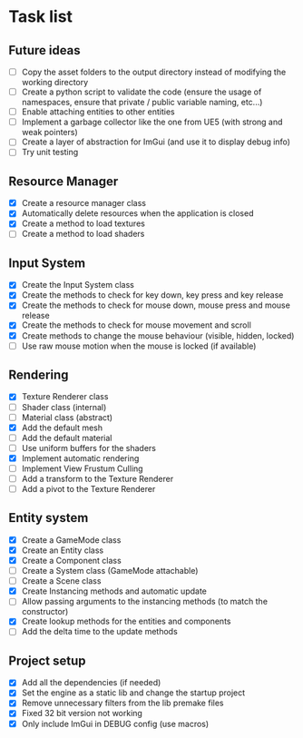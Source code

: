 # Task list

## Future ideas

- [ ] Copy the asset folders to the output directory instead of modifying the working directory
- [ ] Create a python script to validate the code (ensure the usage of namespaces, ensure that private / public variable naming, etc...)
- [ ] Enable attaching entities to other entities
- [ ] Implement a garbage collector like the one from UE5 (with strong and weak pointers)
- [ ] Create a layer of abstraction for ImGui (and use it to display debug info)
- [ ] Try unit testing

## Resource Manager

- [X] Create a resource manager class
- [X] Automatically delete resources when the application is closed
- [X] Create a method to load textures
- [ ] Create a method to load shaders

## Input System

- [X] Create the Input System class
- [X] Create the methods to check for key down, key press and key release
- [X] Create the methods to check for mouse down, mouse press and mouse release
- [X] Create the methods to check for mouse movement and scroll
- [X] Create methods to change the mouse behaviour (visible, hidden, locked)
- [ ] Use raw mouse motion when the mouse is locked (if available)

## Rendering

- [X] Texture Renderer class
- [ ] Shader class (internal)
- [ ] Material class (abstract)
- [X] Add the default mesh
- [ ] Add the default material
- [ ] Use uniform buffers for the shaders
- [X] Implement automatic rendering
- [ ] Implement View Frustum Culling
- [ ] Add a transform to the Texture Renderer
- [ ] Add a pivot to the Texture Renderer

## Entity system

- [X] Create a GameMode class
- [X] Create an Entity class
- [X] Create a Component class
- [ ] Create a System class (GameMode attachable)
- [ ] Create a Scene class
- [X] Create Instancing methods and automatic update
- [ ] Allow passing arguments to the instancing methods (to match the constructor)
- [X] Create lookup methods for the entities and components
- [ ] Add the delta time to the update methods

## Project setup

- [X] Add all the dependencies (if needed)
- [X] Set the engine as a static lib and change the startup project
- [X] Remove unnecessary filters from the lib premake files
- [X] Fixed 32 bit version not working
- [X] Only include ImGui in DEBUG config (use macros)

